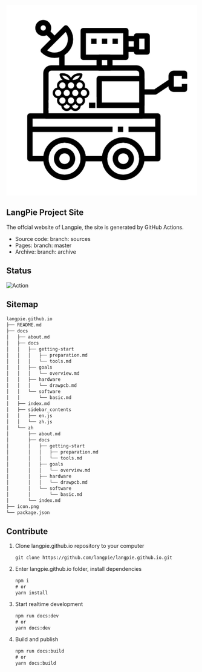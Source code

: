 ![LangPie](/icon.png)

## LangPie Project Site

The offcial website of Langpie, the site is generated by GitHub Actions.

- Source code: branch: sources
- Pages: branch: master
- Archive: branch: archive

## Status

![Action](https://github.com/langpie/langpie.github.io/workflows/LangPie%20Action/badge.svg?branch=sources&event=push)

## Sitemap

```
langpie.github.io
├── README.md
├── docs
│   ├── about.md
│   ├── docs
│   │   ├── getting-start
│   │   │   ├── preparation.md
│   │   │   └── tools.md
│   │   ├── goals
│   │   │   └── overview.md
│   │   ├── hardware
│   │   │   └── drawpcb.md
│   │   └── software
│   │       └── basic.md
│   ├── index.md
│   ├── sidebar_contents
│   │   ├── en.js
│   │   └── zh.js
│   └── zh
│       ├── about.md
│       ├── docs
│       │   ├── getting-start
│       │   │   ├── preparation.md
│       │   │   └── tools.md
│       │   ├── goals
│       │   │   └── overview.md
│       │   ├── hardware
│       │   │   └── drawpcb.md
│       │   └── software
│       │       └── basic.md
│       └── index.md
├── icon.png
└── package.json
```

## Contribute

1. Clone langpie.github.io repository to your computer
   ```shell
   git clone https://github.com/langpie/langpie.github.io.git
   ```
2. Enter langpie.github.io folder, install dependencies
   ```shell
   npm i
   # or
   yarn install
   ```
3. Start realtime development
   ```shell
   npm run docs:dev
   # or
   yarn docs:dev
   ```
4. Build and publish
   ```shell
   npm run docs:build
   # or
   yarn docs:build
   ```
   
